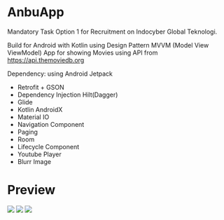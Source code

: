 # AnbuApp
Mandatory Task Option 1 for Recruitment on Indocyber Global Teknologi.

Build for Android with Kotlin using Design Pattern MVVM (Model View ViewModel) App for showing Movies using API from https://api.themoviedb.org

Dependency: using Android Jetpack
  - Retrofit + GSON
  - Dependency Injection Hilt(Dagger)
  - Glide
  - Kotlin AndroidX
  - Material IO
  - Navigation Component
  - Paging
  - Room
  - Lifecycle Component
  - Youtube Player
  - Blurr Image
 
 # Preview
![](https://imgur.com/ZbQFNhU.jpg)      ![](https://imgur.com/Y13p3ge.jpg)      ![](https://imgur.com/SiBqXRP.jpg)
